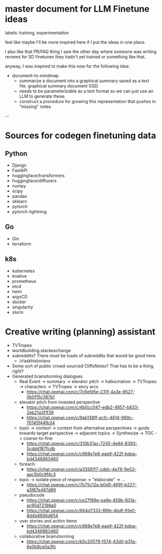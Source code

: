 # master document for LLM Finetune ideas

labels: training, experimentaiton

feel like maybe I'll be more inspired here if I put the ideas in one place. 

I also like that PR/FAQ thing I saw the other day where someone was writing reviews for SD finetunes they hadn't yet trained or something like that.

anyway, I was inspired to make this now for the following idea:

* document-to-mindmap
  * summarize a document into a graphical summary saved as a text file. graphical summary document GSD.
  * needs to be parameterizable as a text format so we can just use an LLM to generate these.
  * construct a procedure for growing this representation that pushes in "missing" notes 

--

# Sources for codegen finetuning data

## Python

* Django
* FastAPI
* huggingface/transformers
* huggingface/diffusers
* numpy
* scipy
* pandas
* sklearn
* pytorch
* pytorch-lightning

## Go

* Gin
* terraform

## k8s

* kubernetes
* knative
* prometheus
* etcd
* helm
* argoCD
* docker
* singularity
* slurm

# Creative writing (planning) assistant

* TVTropes
* worldbuilding.stackexchange
* subreddits? There must be loads of subreddits that would be good here.
  * /r/askhistorians
* Some sort of public crowd-sourced CliffsNotes? That has to be a thing, right?
* Generated brainstorming dialogues
  * Real Event -> summary -> elevator pitch -> hallucination -> TVTropes -> characters -> TVTropes -> story arcs
    * https://chat.openai.com/c/7c6efd5e-231f-4a3e-9527-0b0f15c387b1
  * elevator pitch from invested perspective
    * https://chat.openai.com/c/4b0cc047-edb2-4857-b833-2eb21a3f1f39
    * https://chat.openai.com/c/9ab138ff-acfc-4614-989c-70145f44fb34
  * topic -> context -> context from alternative perspectives -> guide towards target perspective -> adjacent topics -> Synthesize -> TOC -> coarse-to-fine
    * https://chat.openai.com/c/310b31ac-7245-4e84-8393-5cddd187fcdb
    * https://chat.openai.com/c/c968e7e8-eae9-422f-bdea-bd4346883460
  * foreach
    * https://chat.openai.com/c/a33581f7-cddc-4e78-9e53-aac5b0c9f4c3
  * topic -> isolate piece of response -> "elaborate" -> ...
    * https://chat.openai.com/c/7b75c12a-b0d5-4691-b227-a3f87e487d89
  * pseudocode
    * https://chat.openai.com/c/ce27f69e-ea9e-459b-831a-ac95d72198a0
    * https://chat.openai.com/c/664d7333-89fe-4bdf-91e0-8d4b8696d654
  * user stories and action items
    * https://chat.openai.com/c/c968e7e8-eae9-422f-bdea-bd4346883460
  * collaborative brainstorming
    * https://chat.openai.com/c/b5c20579-f574-43d0-b31a-6e0b9ce0a3fc
